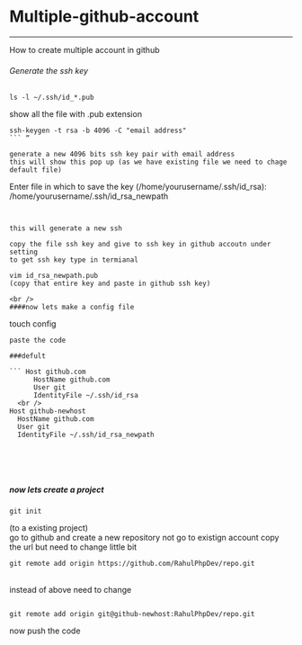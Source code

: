 # Multiple-github-account
***
How to create multiple account in github


###### Generate the ssh key
 ```
 ls -l ~/.ssh/id_*.pub 
 ```

show all the file with .pub extension

```
ssh-keygen -t rsa -b 4096 -C "email address" 
``` ”

generate a new 4096 bits ssh key pair with email address
this will show this pop up (as we have existing file we need to chage default file)

``` 
Enter file in which to save the key (/home/yourusername/.ssh/id_rsa): /home/yourusername/.ssh/id_rsa_newpath 
``` 


this will generate a new ssh

copy the file ssh key and give to ssh key in github accoutn under setting 
to get ssh key type in termianal

vim id_rsa_newpath.pub
(copy that entire key and paste in github ssh key)

<br />
####now lets make a config file
```
touch config 

```  
paste the code

###defult

``` Host github.com
      HostName github.com
      User git
      IdentityFile ~/.ssh/id_rsa
  <br />
Host github-newhost
  HostName github.com
  User git
  IdentityFile ~/.ssh/id_rsa_newpath 
  
  ```
  
  
<br /><br />
##### now lets create a project
```
git init

``` 
(to a existing project)
<br />
go to github and create a new repository
not go to existign account
copy the url but need to change little bit
<br />
 
 ``` 
 git remote add origin https://github.com/RahulPhpDev/repo.git 
 ```  
 <br />
instead of above need to change
<br />

``` 

git remote add origin git@github-newhost:RahulPhpDev/repo.git 

```  


now push the code




